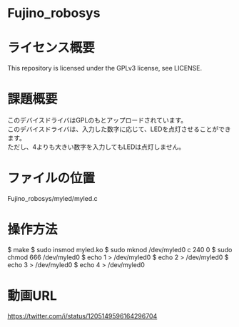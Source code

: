 # Fujino_robosys

# ライセンス概要

This repository is licensed under the GPLv3 license, see LICENSE.

# 課題概要

このデバイスドライバはGPLのもとアップロードされています。<br>
このデバイスドライバは、入力した数字に応じて、LEDを点灯させることができます。<br>
ただし、4よりも大きい数字を入力してもLEDは点灯しません。<br>

# ファイルの位置

Fujino_robosys/myled/myled.c

# 操作方法

$ make
$ sudo insmod myled.ko
$ sudo mknod /dev/myled0 c 240 0
$ sudo chmod 666 /dev/myled0
$ echo 1 > /dev/myled0
$ echo 2 > /dev/myled0
$ echo 3 > /dev/myled0
$ echo 4 > /dev/myled0

# 動画URL

https://twitter.com/i/status/1205149596164296704

